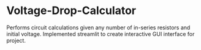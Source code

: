 # Voltage-Drop-Calculator
Performs circuit calculations given any number of in-series resistors and initial voltage.
Implemented streamlit to create interactive GUI interface for project.
